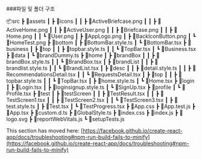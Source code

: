 ###파일 및 폴더 구조

📦src
 ┣ 📂assets
 ┃ ┣ 📂icons
 ┃ ┃ ┣ 📜ActiveBriefcase.png
 ┃ ┃ ┣ 📜ActiveHome.png
 ┃ ┃ ┣ 📜ActiveUser.png
 ┃ ┃ ┣ 📜Briefcase.png
 ┃ ┃ ┣ 📜Home.png
 ┃ ┃ ┗ 📜User.png
 ┃ ┣ 📜AppLogo.png
 ┃ ┣ 📜BackIconButton.png
 ┃ ┗ 📜HomeTest.png
 ┣ 📂bottom
 ┃ ┣ 📜BottomBar.style.ts
 ┃ ┗ 📜BottomBar.tsx
 ┣ 📂business
 ┃ ┣ 📂top
 ┃ ┃ ┣ 📜topbar.style.ts
 ┃ ┃ ┗ 📜TopBar.tsx
 ┃ ┗ 📜Business.tsx
 ┣ 📂data
 ┃ ┗ 📜brandDummy.ts
 ┣ 📂home
 ┃ ┣ 📂brandBox
 ┃ ┃ ┣ 📜brandBox.style.ts
 ┃ ┃ ┗ 📜BrandBox.tsx
 ┃ ┣ 📂brandList
 ┃ ┃ ┣ 📜brandlist.style.ts
 ┃ ┃ ┗ 📜BrandList.tsx
 ┃ ┣ 📂desc
 ┃ ┃ ┣ 📜detail.style.ts
 ┃ ┃ ┣ 📜RecommendationsDetail.tsx
 ┃ ┃ ┗ 📜RequestsDetail.tsx
 ┃ ┣ 📂top
 ┃ ┃ ┣ 📜topbar.style.ts
 ┃ ┃ ┗ 📜TopBar.tsx
 ┃ ┣ 📜home.style.ts
 ┃ ┗ 📜Home.tsx
 ┣ 📂login
 ┃ ┣ 📜Login.tsx
 ┃ ┣ 📜loginsignup.style.ts
 ┃ ┗ 📜SignUp.tsx
 ┣ 📂profile
 ┃ ┗ 📜Profile.tsx
 ┣ 📂test
 ┃ ┣ 📂testScreen
 ┃ ┃ ┣ 📜TestResult.tsx
 ┃ ┃ ┣ 📜TestScreen1.tsx
 ┃ ┃ ┣ 📜TestScreen2.tsx
 ┃ ┃ ┗ 📜TestScreen3.tsx
 ┃ ┣ 📜test.style.ts
 ┃ ┣ 📜Test.tsx
 ┃ ┗ 📜TestProgress.tsx
 ┣ 📜App.css
 ┣ 📜App.test.js
 ┣ 📜App.tsx
 ┣ 📜custom.d.ts
 ┣ 📜GlobalStyle.ts
 ┣ 📜index.css
 ┣ 📜index.js
 ┣ 📜logo.svg
 ┣ 📜reportWebVitals.js
 ┗ 📜setupTests.js

This section has moved here: [https://facebook.github.io/create-react-app/docs/troubleshooting#npm-run-build-fails-to-minify](https://facebook.github.io/create-react-app/docs/troubleshooting#npm-run-build-fails-to-minify)
